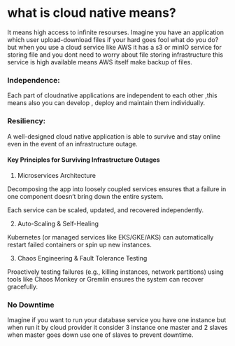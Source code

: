 # what is cloud native means?
It means high access to infinite resourses.
Imagine you have an application which user upload-download files if your hard goes fool
what do you do? but when you use a cloud service like AWS it has a s3 or minIO service for storing file and 
you dont need to worry about file storing infrastructure this service is high available means AWS itself make backup
of files.

### Independence:
Each part of cloudnative applications are independent to each other ,this means also you can
develop , deploy and maintain them individually.

### Resiliency:
A well-designed cloud native application is able to survive and stay online even in the event of an infrastructure outage.
 #### Key Principles for Surviving Infrastructure Outages
1. Microservices Architecture

Decomposing the app into loosely coupled services ensures that a failure in one component doesn’t bring down the entire system.

Each service can be scaled, updated, and recovered independently.

2. Auto-Scaling & Self-Healing

Kubernetes (or managed services like EKS/GKE/AKS) can automatically restart failed containers or spin up new instances.

3. Chaos Engineering & Fault Tolerance Testing

Proactively testing failures (e.g., killing instances, network partitions) using tools like Chaos Monkey or Gremlin ensures the system can recover gracefully.

### No Downtime
Imagine if you want to run your database service you have one instance but when run it by cloud provider it consider
3 instance one master and 2 slaves when master goes down use one of slaves to prevent downtime.

